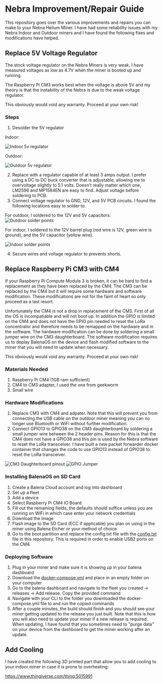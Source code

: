 # Nebra Improvement/Repair Guide

This repository goes over the various improvements and repairs you can make to your Nebra Helium Miner. I have had some reliability issues with my Nebra Indoor and Outdoor miners and I have found the following fixes and modifications have helped.

## Replace 5V Voltage Regulator
The stock voltage regulator on the Nebra Miners is very weak. 
I have measured voltages as low as 4.7V when the miner is booted up and running. 

The Raspberry Pi CM3 works best when the voltage is above 5V and my theory is that the instability of the Nebra is due to the weak voltage regulator.

This obviously would void any warranty. Proceed at your own risk!

### Steps
1. Desolder the 5V regulator

Indoor:

![Indoor 5v regulator](indoor_5v_regulator.png)

Outdoor:

![Outdoor 5v regulator](outdoor_5v_regulator.png)

2. Replace with a regulator capable of at least 3 amps output. I prefer using a DC to DC buck converter that is adjustable, allowing me to overvoltage slightly to 5.1 volts. Doesn't really matter which one, LM2596 and MP1584EN are easy to find. Adjust voltage before soldering to PCB.
3. Connect voltage regulator to GND, 12V, and 5V PCB circuits. I found the following locations easy to solder to.

For outdoor, I soldered to the 12V and 5V capacitors:
![Outdoor solder points](outdoor_new_regulator.png)

For indoor, I soldered to the 12V barrel plug (red wire is 12V, green wire is ground), and the 5V capacitor (yellow wire).

![Indoor solder points](indoor_new_regulator.PNG)

4. Secure wires and voltage regulator to prevents shorts.

## Replace Raspberry Pi CM3 with CM4

If your Raspberry Pi Compute Module 3 is broken, it can be hard to find a replacement as they have been replaced by the CM4. The CM3 can be replaced by the CM4 but it will require some hardware and software modification. These modifications are not for the faint of heart so only proceed as a last resort. 

Unfortunately the CM4 is not a drop in replacement of the CM3. First of all the OS is incompatiable and will not boot up. In addition the GPIO is limited on the CM4 and does not have the GPIO pin needed to reset the LoRa concentrator and therefore needs to be remapped on the hardware and in the software. The hardware modification can be done by soldering a small jumper wire on the CM3 daughterboard. The software modification requires us to deplay BalenaOS on the device and flash modified software to the miner that you will need to update when necessary.

This obviously would void any warranty. Proceed at your own risk!

### Materials Needed
1. Raspberry Pi CM4 (1GB ram sufficient)
2. CM4 to CM3 adapter, I used the one from geekworm
3. Small wire

### Hardware Modifications
1. Replace CM3 with CM4 and adpater. Note that this will prevent you from connecting the USB cable on the outdoor miner meaning you can no longer use Bluetooth or WiFi without further modification. 
2. Connect GPIO13 to GPIO38 on the CM3 daughterboard by soldering a small jumper wire between the 2 header pins. Reason for this is that the CM4 does not have a GPIO38 and this pin is used by the Nebra software to reset the LoRa transceiver. I have built a new packet forwarder docker container that changes the code to use GPIO13 instead of GPIO38 to reset the LoRa transceiver.

![CM3 Daughterboard pinout](daughterBoard-pinout.png)
![GPIO Jumper](GPIO_jumper.PNG)

### Installing BalenaOS on SD Card
1. Create a Balena Cloud account and log into dashboard
2. Set up a fleet
3. Add a device
4. Select Raspberry Pi CM4 IO Board
5. Fill out the remaining fields, the defaults should suffice unless you are running on WiFi in which case enter your network credentials
6. Download the image
7. Flash image to the SD Card (ECC if applicable) you plan on using in the miner using Balena Etcher or your method of choice
8. Go to the boot partition and replace the config.txt file with the [config.txt](https://github.com/james-carl-git/helium-miner-software/blob/master/config.txt) file in this repository. This is required in order to enable USB2 ports on the CM4.

### Deploying Software
1. Plug in your miner and make sure it is showing up in your balena dashboard
2. Download the [docker-compose.yml](https://github.com/james-carl-git/helium-miner-software/blob/master/docker-compose.yml) and place in an empty folder on your computer
3. Go to the balena dashboard and navigate to the fleet you created -> releases -> Add release. Copy the provided command
4. Navigate with your CLI to the folder you downloaded the docker-compose.yml file to and run the copied commands
5. After a couple minutes, the build should finish and you should see your miner getting updated to the release you just built. Note that this is how you will also need to update your miner if a new release is required. When updating, I have found that you sometimes need to "purge data" on your device from the dashboard to get the miner working after an update. 

## Add Cooling
I have created the following 3D printed part that allow you to add cooling to your indoor miner in case it is prone to overheating: 

https://www.thingiverse.com/thing:5015991

